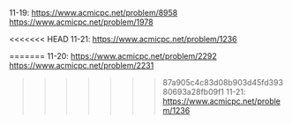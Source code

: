 11-19: <https://www.acmicpc.net/problem/8958> <https://www.acmicpc.net/problem/1978>

<<<<<<< HEAD
11-21: <https://www.acmicpc.net/problem/1236> 

=======
11-20: <https://www.acmicpc.net/problem/2292> <https://www.acmicpc.net/problem/2231>
>>>>>>> 87a905c4c83d08b903d45fd39380693a28fb09f1
11-21: <https://www.acmicpc.net/problem/1236> 

